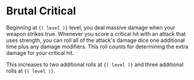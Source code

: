 # Brutal Critical
Beginning at `{( level )}` level, you deal massive damage when your weapon strikes true.
Whenever you score a critical hit with an attack that uses strength, you can roll all of the attack's damage dice one additional time plus any damage modifiers.
This roll counts for determining the extra damage for your critical hit.

This increases to two additional rolls at `{( level )}` and three additional rolls at `{( level )}`.
